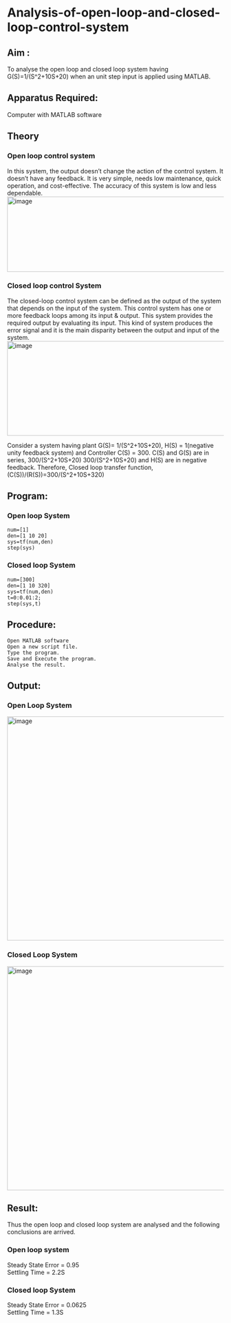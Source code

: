  # Analysis-of-open-loop-and-closed-loop-control-system
## Aim :
  To analyse the open loop and closed loop system having G(S)=1/(S^2+10S+20)  when an unit step input is applied using MATLAB.
  
## Apparatus Required:
  Computer with MATLAB software
  
## Theory

 ### Open loop control system
  In this system, the output doesn’t change the action of the control system. It doesn’t have any feedback. It is very simple, needs low maintenance, quick operation, and cost-effective. The accuracy of this system is low and less dependable.
  <img width="652" height="175" alt="image" src="https://github.com/user-attachments/assets/0a9d8129-eb64-40bb-8efd-434edcb2bd5a" />
 
 ### Closed loop control System
The closed-loop control system can be defined as the output of the system that depends on the input of the system. This control system has one or more feedback loops among its input & output. This system provides the required output by evaluating its input. This kind of system produces the error signal and it is the main disparity between the output and input of the system.
                     <img width="508" height="220" alt="image" src="https://github.com/user-attachments/assets/ad4b9b9e-bf06-4108-a4c0-5320be064b1f" />

Consider a system having plant G(S)=  1/(S^2+10S+20), H(S) = 1(negative unity feedback system) and Controller C(S) = 300.
C(S) and G(S) are in series, 300/(S^2+10S+20)
300/(S^2+10S+20) and H(S) are in negative feedback.
Therefore, Closed loop transfer function, (C(S))/(R(S))=300/(S^2+10S+320)

## Program: 
### Open loop System

```
num=[1]
den=[1 10 20]
sys=tf(num,den)
step(sys)
```

### Closed loop System

```
num=[300]
den=[1 10 320]
sys=tf(num,den)
t=0:0.01:2;
step(sys,t)
```

## Procedure:
	Open MATLAB software
	Open a new script file.
	Type the program.
	Save and Execute the program.
	Analyse the result.
 
## Output:

### Open Loop System

<img width="695" height="521" alt="image" src="https://github.com/user-attachments/assets/fafc715a-04ef-44ba-9fc0-2847dbdd791f" />

### Closed Loop System

<img width="693" height="521" alt="image" src="https://github.com/user-attachments/assets/2c8b6d7b-6af1-464a-b7a9-593fec3f8800" />

## Result:

Thus the open loop and closed loop system are analysed and the following conclusions are arrived.

### Open loop system

Steady State Error = 0.95 <br>
Settling Time = 2.2S
### Closed loop System

Steady State Error = 0.0625  <br>
Settling Time = 1.3S





